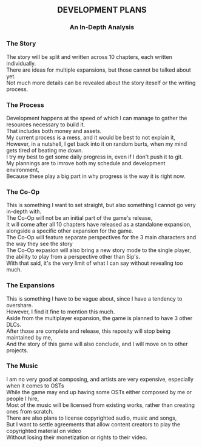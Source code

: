 <div align="center">

## DEVELOPMENT PLANS
### An In-Depth Analysis

</div>

<div align="left">

### The Story
The story will be split and written across 10 chapters, each written individually.
<br> There are ideas for multiple expansions, but those cannot be talked about yet.
<br> Not much more details can be revealed about the story iteself or the writing process.

### The Process
Development happens at the speed of which I can manage to gather the resources necessary to build it.
<br> That includes both money and assets.
<br> My current process is a mess, and it would be best to not explain it,
<br> However, in a nutshell, I get back into it on random burts, when my mind gets tired of beating me down.
<br> I try my best to get some daily progress in, even if I don't push it to git.
<br> My plannings are to imrove both my schedule and development environment,
<br> Because these play a big part in why progress is the way it is right now.

### The Co-Op
This is something I want to set straight, but also something I cannot go very in-depth with.
<br> The Co-Op will not be an initial part of the game's release,
<br> It will come after all 10 chapters have released as a standalone expansion, alongside a specific other expansion for the game.
<br> The Co-Op will feature separate perspectives for the 3 main characters and the way they see the story
<br> The Co-Op expasion will also bring a new story mode to the single player, the ability to play from a perspective other than Sip's.
<br> With that said, it's the very limit of what I can say without revealing too much.

### The Expansions
This is something I have to be vague about, since I have a tendency to overshare.
<br>However, I find it fine to mention this much.
<br>Aside from the multiplayer expansion, the game is planned to have 3 other DLCs.
<br>After those are complete and release, this reposity will stop being maintained by me,
<br>And the story of this game will also conclude, and I will move on to other projects.

### The Music
I am no very good at composing, and artists are very expensive, especially when it comes to OSTs
<br> While the game may end up having some OSTs either composed by me or people I hire,
<br> Most of the music will be licensed from existing works, rather than creating ones from scratch.
<br> There are also plans to license copyrighted audio, music and songs,
<br> But I want to settle agreements that allow content creators to play the copyrighted material on video
<br> Without losing their monetization or rights to their video.

</div>